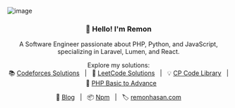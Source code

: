 ![image](https://github.com/Remonhasan/remonhasan/assets/33865594/82d0e68c-dae8-4d50-8b05-32ea9238b2b7)<h3 align="center">👋 Hello! I'm Remon</h3>
<p align="center">A Software Engineer passionate about PHP, Python, and JavaScript, specializing in Laravel, Lumen, and React.</p>

<p align="center">
  Explore my solutions:
  <br>
  📚 <a href="https://github.com/Remonhasan/codeforces">Codeforces Solutions</a>
  &nbsp;&nbsp;|&nbsp;&nbsp;
  🧩 <a href="https://github.com/Remonhasan/leetcode-solutions">LeetCode Solutions</a>
  &nbsp;&nbsp;|&nbsp;&nbsp;
 💡 <a href="https://github.com/Remonhasan/cp-code-library.git">CP Code Library</a>
  &nbsp;&nbsp;|&nbsp;&nbsp;
  📘 <a href="https://github.com/Remonhasan/php-basic-to-advance">PHP Basic to Advance</a>
</p>

<p align="center">
  📝 <a href="https://dev.to/remonhasan">Blog</a>
  &nbsp;&nbsp;|&nbsp;&nbsp;
  📦 <a href="https://www.npmjs.com/~remonhasan">Npm</a>
  &nbsp;&nbsp;|&nbsp;&nbsp;
  🏷️ <a href="https://remonhasan.com/">remonhasan.com</a>
</p>
